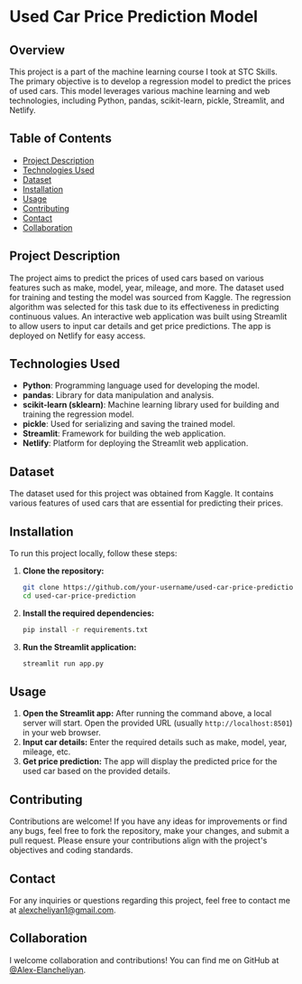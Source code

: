 # Used Car Price Prediction Model

## Overview
This project is a part of the machine learning course I took at STC Skills. The primary objective is to develop a regression model to predict the prices of used cars. This model leverages various machine learning and web technologies, including Python, pandas, scikit-learn, pickle, Streamlit, and Netlify.

## Table of Contents
- [Project Description](#project-description)
- [Technologies Used](#technologies-used)
- [Dataset](#dataset)
- [Installation](#installation)
- [Usage](#usage)
- [Contributing](#contributing)
- [Contact](#contact)
- [Collaboration](#collaboration)
  

## Project Description
The project aims to predict the prices of used cars based on various features such as make, model, year, mileage, and more. The dataset used for training and testing the model was sourced from Kaggle. The regression algorithm was selected for this task due to its effectiveness in predicting continuous values. An interactive web application was built using Streamlit to allow users to input car details and get price predictions. The app is deployed on Netlify for easy access.

## Technologies Used
- **Python**: Programming language used for developing the model.
- **pandas**: Library for data manipulation and analysis.
- **scikit-learn (sklearn)**: Machine learning library used for building and training the regression model.
- **pickle**: Used for serializing and saving the trained model.
- **Streamlit**: Framework for building the web application.
- **Netlify**: Platform for deploying the Streamlit web application.

## Dataset
The dataset used for this project was obtained from Kaggle. It contains various features of used cars that are essential for predicting their prices.

## Installation
To run this project locally, follow these steps:

1. **Clone the repository:**
   ```sh
   git clone https://github.com/your-username/used-car-price-prediction.git
   cd used-car-price-prediction
   ```

2. **Install the required dependencies:**
   ```sh
   pip install -r requirements.txt
   ```

3. **Run the Streamlit application:**
   ```sh
   streamlit run app.py
   ```

## Usage
1. **Open the Streamlit app:** After running the command above, a local server will start. Open the provided URL (usually `http://localhost:8501`) in your web browser.
2. **Input car details:** Enter the required details such as make, model, year, mileage, etc.
3. **Get price prediction:** The app will display the predicted price for the used car based on the provided details.

## Contributing
Contributions are welcome! If you have any ideas for improvements or find any bugs, feel free to fork the repository, make your changes, and submit a pull request. Please ensure your contributions align with the project's objectives and coding standards.

## Contact

For any inquiries or questions regarding this project, feel free to contact me at [alexcheliyan1@gmail.com](mailto:alexcheliyan1@gmail.com).

## Collaboration

I welcome collaboration and contributions! You can find me on GitHub at [@Alex-Elancheliyan](https://github.com/Alex-Elancheliyan).

